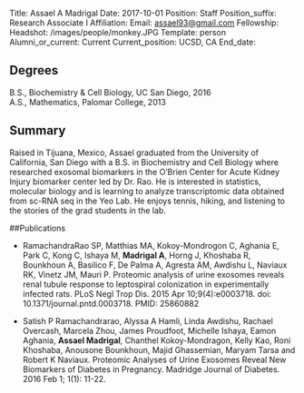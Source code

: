Title: Assael A Madrigal
Date: 2017-10-01
Position: Staff
Position_suffix: Research Associate I
Affiliation:
Email: assael93@gmail.com
Fellowship:
Headshot: /images/people/monkey.JPG
Template: person
Alumni_or_current: Current
Current_position: UCSD, CA
End_date: 
<!-- Status: draft -->

## Degrees
B.S., Biochemistry & Cell Biology, UC San Diego, 2016<br>
A.S., Mathematics, Palomar College, 2013 <br>

## Summary
Raised in Tijuana, Mexico, Assael graduated from the University of California, San Diego with a B.S. in Biochemistry and Cell Biology where researched exosomal biomarkers in the O’Brien Center for Acute Kidney Injury biomarker center led by Dr. Rao. He is interested in statistics, molecular biology and is learning to analyze transcriptomic data obtained from sc-RNA seq in the Yeo Lab.He enjoys tennis, hiking, and listening to the stories of the grad students in the lab.

##Publications
* RamachandraRao SP, Matthias MA, Kokoy-Mondrogon C, Aghania E, Park C, Kong C, Ishaya M, **Madrigal A**, Horng J, Khoshaba R, Bounkhoun A, Basilico F, De Palma A, Agresta AM, Awdishu L, Naviaux RK, Vinetz JM, Mauri P. Proteomic analysis of urine exosomes reveals renal tubule response to leptospiral colonization in experimentally infected rats.PLoS Negl Trop Dis. 2015 Apr 10;9(4):e0003718. doi: 10.1371/journal.pntd.0003718. PMID: 25860882
* Satish P Ramachandrarao, Alyssa A Hamli, Linda Awdishu, Rachael Overcash, Marcela Zhou, James Proudfoot, Michelle Ishaya, Eamon Aghania, **Assael Madrigal**, Chanthel Kokoy-Mondragon, Kelly Kao, Roni Khoshaba, Anousone Bounkhoun, Majid Ghassemian, Maryam Tarsa and Robert K Naviaux. Proteomic Analyses of Urine Exosomes Reveal New Biomarkers of Diabetes in Pregnancy.Madridge Journal of Diabetes. 2016 Feb 1; 1(1): 11-22.